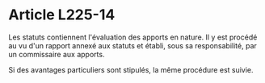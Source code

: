 # Article L225-14

Les statuts contiennent l'évaluation des apports en nature. Il y est procédé au vu d'un rapport annexé aux statuts et établi, sous sa responsabilité, par un commissaire aux apports.

Si des avantages particuliers sont stipulés, la même procédure est suivie.
